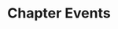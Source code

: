 ---
# Featured tags need to have either the `list` or `grid` layout (PRO only).
layout: list

# The title of the tag's page.
title: Chapter Events

# The name of the tag, used in a post's front matter (e.g. tags: [<slug>]).
slug: Chapter Events

---